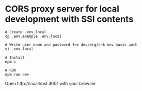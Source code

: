 # CORS proxy server for local development with SSI contents

```
# Create .env.local
cp .env.example .env.local

# Write user name and password for dev/stg/chk env basic auth
vi .env.local

# Install
npm i

# Run
npm run dev
```

Open http://localhost:3001 with your browser.
